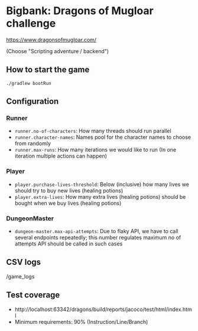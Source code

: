 # Bigbank: Dragons of Mugloar challenge

https://www.dragonsofmugloar.com/

(Choose "Scripting adventure / backend")

## How to start the game

`./gradlew bootRun`

## Configuration

### Runner

- `runner.no-of-characters`: How many threads should run parallel
- `runner.character-names`: Names pool for the character names to choose from randomly
- `runner.max-runs`: How many iterations we would like to run (In one iteration multiple actions can happen)

### Player

- `player.purchase-lives-threshold`: Below (inclusive) how many lives we should try to buy new lives (healing potions)
- `player.extra-lives`: How many extra lives (healing potions) should be bought when we buy lives (healing potions)

### DungeonMaster

- `dungeon-master.max-api-attempts`: Due to flaky API, we have to call several endpoints repeatedly; this number regulates maximum no of attempts API should be called in such cases 

## CSV logs

/game_logs

## Test coverage

- http://localhost:63342/dragons/build/reports/jacoco/test/html/index.html
- Minimum requirements: 90% (Instruction/Line/Branch)
